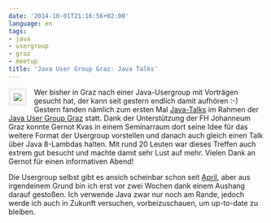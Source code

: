 ```yaml
---
date: '2014-10-01T21:16:56+02:00'
language: en
tags:
- java
- usergroup
- graz
- meetup
title: 'Java User Group Graz: Java Talks'
---
```


<img src="/media/2014/sign.jpg" style="border: 5px solid #EFEFEF; padding: 5px; max-width:
250px; float: left; margin: 0 1em 1em 0" />Wer bisher in Graz nach einer
Java-Usergroup mit Vorträgen gesucht hat, der kann seit gestern endlich damit
aufhören :-) Gestern fanden nämlich zum ersten Mal [Java-Talks][2] im Rahmen der
[Java User Group Graz][3] statt. Dank der Unterstützung der FH Johanneum Graz
konnte Gernot Kvas in einem Seminarraum dort seine Idee für das weitere Format
der Usergroup vorstellen und danach auch gleich einen Talk über Java 8-Lambdas
halten. Mit rund 20 Leuten war dieses Treffen auch extrem gut besucht und machte
damit sehr Lust auf mehr. Vielen Dank an Gernot für einen informativen Abend!

Die Usergroup selbst gibt es ansich scheinbar schon seit [April][1], aber aus
irgendeinem Grund bin ich erst vor zwei Wochen dank einem Aushang darauf
gestoßen. Ich verwende Java zwar nur noch am Rande, jedoch werde ich auch in
Zukunft versuchen, vorbeizuschauen, um up-to-date zu bleiben.

[1]: http://www.meetup.com/Java-User-Group-Graz/events/176193752/
[2]: http://www.meetup.com/Java-User-Group-Graz/events/187345542/
[3]: http://www.meetup.com/Java-User-Group-Graz/
